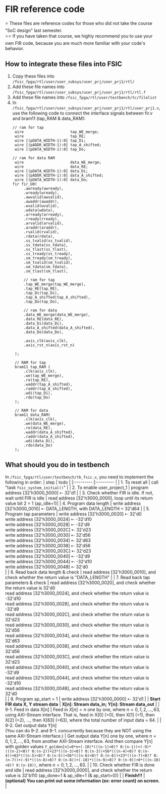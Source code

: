 # FIR reference code
⭐ These files are reference codes for those who did not take the course "SoC design" last semester.  
⭐⭐ If you have taken that course, we highly recommend you to use your own FIR code, because you are much more familiar with your code's behavior.

## How to integrate these files into FSIC
1. Copy these files into `/fsic_fpga/rtl/user/user_subsys/user_prj/user_prj1/rtl/`
2. Add these file names into `/fsic_fpga/rtl/user/user_subsys/user_prj/user_prj1/rtl/rtl.f`
3. Add these file names into `/fsic_fpga/rtl/user/testbench/tc/filelist`
4. In `/fsic_fpga/rtl/user/user_subsys/user_prj/user_prj1/rtl/user_prj1.v`, use the following code to connect the interface signals between fir.v and bram11 (tap_RAM & data_RAM):
   ```
   // ram for tap
    wire                     tap_WE_merge;
    wire                     tap_RE;
    wire [(pDATA_WIDTH-1):0] tap_Di;
    wire [(pADDR_WIDTH-1):0] tap_A_shifted;
    wire [(pDATA_WIDTH-1):0] tap_Do;
    
   // ram for data RAM
    wire                     data_WE_merge;
    wire                     data_RE;
    wire [(pDATA_WIDTH-1):0] data_Di;
    wire [(pADDR_WIDTH-1):0] data_A_shifted;
    wire [(pDATA_WIDTH-1):0] data_Do;
   fir fir_U0(
        .awready(awready),
        .wready(wready),
        .awvalid(awvalid),
        .awaddr(awaddr),
        .wvalid(wvalid),
        .wdata(wdata),
        .arready(arready),
        .rready(rready),
        .arvalid(arvalid),
        .araddr(araddr),
        .rvalid(rvalid),
        .rdata(rdata),
        .ss_tvalid(ss_tvalid),
        .ss_tdata(ss_tdata),
        .ss_tlast(ss_tlast),
        .ss_tready(ss_tready),
        .sm_tready(sm_tready),
        .sm_tvalid(sm_tvalid),
        .sm_tdata(sm_tdata),
        .sm_tlast(sm_tlast),

        // ram for tap
        .tap_WE_merge(tap_WE_merge),
        .tap_RE(tap_RE),
        .tap_Di(tap_Di),
        .tap_A_shifted(tap_A_shifted),
        .tap_Do(tap_Do),

        // ram for data
        .data_WE_merge(data_WE_merge),
        .data_RE(data_RE),
        .data_Di(data_Di),
        .data_A_shifted(data_A_shifted),
        .data_Do(data_Do),

        .axis_clk(axis_clk),
        .axis_rst_n(axis_rst_n)

    );
    
    // RAM for tap
    bram11 tap_RAM (
        .clk(axis_clk),
        .we(tap_WE_merge),
        .re(tap_RE),
        .waddr(tap_A_shifted),
        .raddr(tap_A_shifted),
        .wdi(tap_Di),
        .rdo(tap_Do)
    );

    // RAM for data
    bram11 data_RAM(
        .clk(axis_clk),
        .we(data_WE_merge),
        .re(data_RE),
        .waddr(data_A_shifted),
        .raddr(data_A_shifted),
        .wdi(data_Di),
        .rdo(data_Do)
    );
   ```

## What should you do in testbench
<!-- https://glyphy.io/cool-symbols/arrows -->
<!--
In `/fsic_fpga/rtl/user/testbench/tb_fsic.v`, you need to implement the following in order:
1. To reset all: call "task `fsic_system_initial()`"
2. To enable user_project_1: `program [32'h3000_5000] ⇠ 32'h1 `
3. 
-->
In `/fsic_fpga/rtl/user/testbench/tb_fsic.v`, you need to implement the following in order:
| step | todo |
|:--------- |:--------- |
| 1. To reset all | call "task `fsic_system_initial()`" |
| 2. To enable user_project_1 | program address [32'h3000_5000] ⇠ 32'd1 |
| 3. Check whether FIR is idle. If not, wait until FIR is idle | read address [32'h3000_0000], loop until its return value bit 2 = 1 (ap_idle=1)|
| 4. Program data length | write address [32'h3000_0010] ⇠ DATA_LENGTH, with DATA_LENGTH = 32'd64 |
| 5. Program tap parameters | write address [32'h3000_0020] ⇠ 32'd0<br/>write address [32'h3000_0024] ⇠ -32'd10<br/>write address [32'h3000_0028] ⇠ -32'd9<br/>write address [32'h3000_002C] ⇠ 32'd23<br/>write address [32'h3000_0030] ⇠ 32'd56<br/>write address [32'h3000_0034] ⇠ 32'd63<br/>write address [32'h3000_0038] ⇠ 32'd56<br/>write address [32'h3000_003C] ⇠ 32'd23<br/>write address [32'h3000_0040] ⇠ -32'd9<br/>write address [32'h3000_0044] ⇠ -32'd10<br/>write address [32'h3000_0048] ⇠ 32'd0<br/> |
| 6. Read back data length & check | read address [32'h3000_0010], and check whether the return value is "DATA_LENGTH" |
| 7. Read back tap parameters & check | read address [32'h3000_0020], and check whether the return value is 32'd0<br/>read address [32'h3000_0024], and check whether the return value is -32'd10<br/>read address [32'h3000_0028], and check whether the return value is -32'd9<br/>read address [32'h3000_002C], and check whether the return value is 32'd23<br/>read address [32'h3000_0030], and check whether the return value is 32'd56<br/>read address [32'h3000_0034], and check whether the return value is 32'd63<br/>read address [32'h3000_0038], and check whether the return value is 32'd56<br/>read address [32'h3000_003C], and check whether the return value is 32'd23<br/>read address [32'h3000_0040], and check whether the return value is -32'd9<br/>read address [32'h3000_0044], and check whether the return value is -32'd10<br/>read address [32'h3000_0048], and check whether the return value is 32'd0<br/> |
| 8. Program ap_start = 1 | write address [32'h3000_0000] ⇠ 32'd1 |
| **Start FIR data X, Y stream data** | **X[n]: Stream data_in; Y[n]: Stream data_out** |
| 9-1. Feed in data X[n] | Feed in $X[n]=n$ one by one, where $n=0,1,2,...,63$, using AXI-Stream interface. That is, feed in X[0] (=0), then X[1] (=1), then X[2] (=2), ..., then X[63] (=63), where the total number of input data = 64. |
| 9-2. Get output data Y[n]<br/>(You can do 9-2. and 9-1. concurrently because they are NOT using the same AXI-Stream interface.) | Get output data Y[n] one by one, where $n=0,1,2,...,63$, from another AXI-Stream interface. And then compare Y[n] with golden values `Y_golden[n]=0*n+(-10)*(((n-1)<0)? 0:(n-1))+(-9)*(((n-2)<0)? 0:(n-2))+23*(((n-3)<0)? 0:(n-3))+56*(((n-4)<0)? 0:(n-4))+63*(((n-5)<0)? 0:(n-5))+56*(((n-6)<0)? 0:(n-6))+23*(((n-7)<0)? 0:(n-7))+(-9)*(((n-8)<0)? 0:(n-8))+(-10)*(((n-9)<0)? 0:(n-9))+0*(((n-10)<0)? 0:(n-10))`, where $n=0,1,2,...,63$. |
| 10. Check whether FIR is done and idle | read address [32'h3000_0000], and check whether the return value is 32'b110 (ap_done=1 & ap_idle=1 (& ap_start=0)) |
| **Finish!!!** | **(optional) You can print out some information (ex: error count) on screen.** |

